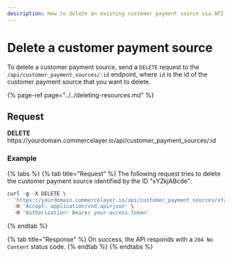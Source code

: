 ```yaml
---
description: How to delete an existing customer payment source via API
---
```


# Delete a customer payment source

To delete a customer payment source, send a `DELETE` request to the `/api/customer_payment_sources/:id` endpoint, where `id` is the id of the customer payment source that you want to delete.

{% page-ref page="../../deleting-resources.md" %}

## Request

**DELETE** https://<i></i>yourdomain.commercelayer.io/api/customer_payment_sources/:id

### Example

{% tabs %}
{% tab title="Request" %}
The following request tries to delete the customer payment source identified by the ID "xYZkjABcde":

```javascript
curl -g -X DELETE \
  'https://yourdomain.commercelayer.io/api/customer_payment_sources/xYZkjABcde' \
  -H 'Accept: application/vnd.api+json' \
  -H 'Authorization: Bearer your-access-token'
```
{% endtab %}

{% tab title="Response" %}
On success, the API responds with a `204 No Content` status code.
{% endtab %}
{% endtabs %}


